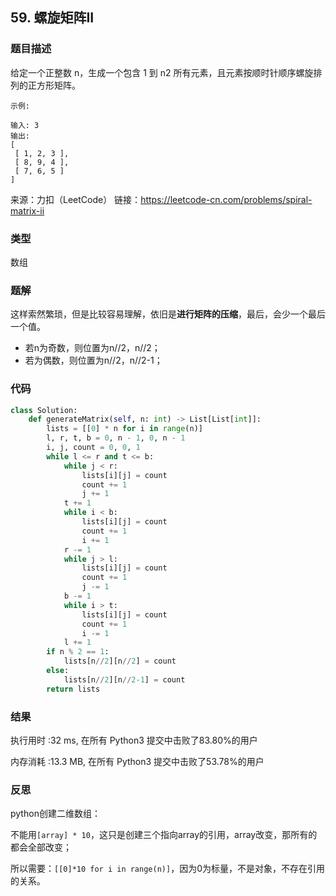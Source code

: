 ## 59. 螺旋矩阵II



### 题目描述

给定一个正整数 n，生成一个包含 1 到 n2 所有元素，且元素按顺时针顺序螺旋排列的正方形矩阵。

```
示例:

输入: 3
输出:
[
 [ 1, 2, 3 ],
 [ 8, 9, 4 ],
 [ 7, 6, 5 ]
]
```

来源：力扣（LeetCode）
链接：https://leetcode-cn.com/problems/spiral-matrix-ii

### 类型

数组



### 题解

这样索然繁琐，但是比较容易理解，依旧是**进行矩阵的压缩**，最后，会少一个最后一个值。

- 若n为奇数，则位置为n//2，n//2；
- 若为偶数，则位置为n//2，n//2-1；



### 代码

```python
class Solution:
    def generateMatrix(self, n: int) -> List[List[int]]:
    	lists = [[0] * n for i in range(n)]
    	l, r, t, b = 0, n - 1, 0, n - 1
    	i, j, count = 0, 0, 1
    	while l <= r and t <= b:
    		while j < r:
    			lists[i][j] = count
    			count += 1
    			j += 1
    		t += 1
    		while i < b:
    			lists[i][j] = count
    			count += 1
    			i += 1
    		r -= 1
    		while j > l:
    			lists[i][j] = count
    			count += 1
    			j -= 1
    		b -= 1
    		while i > t:
    			lists[i][j] = count
    			count += 1
    			i -= 1
    		l += 1
    	if n % 2 == 1:
    		lists[n//2][n//2] = count
    	else:
    		lists[n//2][n//2-1] = count
    	return lists
```



### 结果

执行用时 :32 ms, 在所有 Python3 提交中击败了83.80%的用户

内存消耗 :13.3 MB, 在所有 Python3 提交中击败了53.78%的用户

### 反思

python创建二维数组：

不能用`[array] * 10`，这只是创建三个指向array的引用，array改变，那所有的都会全部改变；

所以需要：`[[0]*10 for i in range(n)]`，因为0为标量，不是对象，不存在引用的关系。